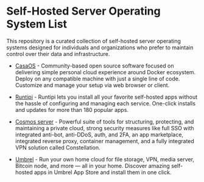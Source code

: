 # Self-Hosted Server Operating System List
This repository is a curated collection of self-hosted server operating systems designed for individuals and organizations who prefer to maintain control over their data and infrastructure. 

- [CasaOS](https://casaos.io/) - Community-based open source software focused on delivering simple personal cloud experience around Docker ecosystem. Deploy on any compatible machine with just a single line of code. Customize and manage your setup via web browser or client.

- [Runtipi](https://www.runtipi.io/) - Runtipi lets you install all your favorite self-hosted apps without the hassle of configuring and managing each service. One-click installs and updates for more than 180 popular apps.

- [Cosmos server](https://cosmos-cloud.io/) - Powerful suite of tools for structuring, protecting, and maintaining a private cloud, strong security measures like full SSO with integrated anti-bot, anti-DDoS, auth, and 2FA, an app marketplace, integrated reverse proxy, container management, and a fully integrated VPN solution called Constellation.

- [Umbrel](https://getumbrel.com/) - Run your own home cloud for file storage, VPN, media server, Bitcoin node, and more — all in your home. Discover amazing self-hosted apps in Umbrel App Store and install them in one click.

